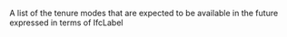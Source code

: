 ﻿A list of the tenure modes that are expected to be available in the future expressed in terms of IfcLabel